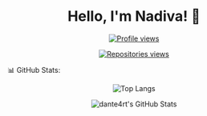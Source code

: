 <h1 align="center">Hello, I'm Nadiva! 👋</h1>

<p align="center">
  <a href="https://github.com/nadiva-anggraini"><img src="https://komarev.com/ghpvc/?username=nadiva-anggraini&style=for-the-badge" alt="Profile views"/></a>
</p>
<p align="center">
  <a href="https://github.com/nadiva-anggraini?tab=repositories"><img src="https://komarev.com/ghpvc/?username=nadiva-anggraini?tab=repositories&style=for-the-badge" alt="Repositories views"/></a>
</p>
📊 GitHub Stats:
<p align="center">
  <img src="https://github-readme-stats.vercel.app/api/top-langs/?username=nadiva-anggraini&theme=algolia&layout=compact" alt="Top Langs"/>
</p>

<p align="center">
  <img src="https://github-readme-stats.vercel.app/api?username=nadiva-anggraini&show_icons=true&theme=algolia" alt="dante4rt's GitHub Stats"/>
</p>
